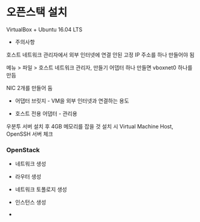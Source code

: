 # 오픈스택 설치

VirtualBox + Ubuntu 16.04 LTS

* 주의사항

호스트 네트워크 관리자에서 외부 인터넷에 연결 안된 고정 IP 주소를 하나 만들어야 됨

메뉴 > 파일 > 호스트 네트워크 관리자, 만들기
어뎁터 하나 만들면
vboxnet0 하나를 만듬

NIC 2개를 만들어 둠

* 어댑터 브릿지 - VM을 외부 인터넷과 연결하는 용도

* 호스트 전용 어댑터 - 관리용

우분투 서버 설치 후 4GB 메모리를 잡을 것
설치 시 Virtual Machine Host, OpenSSH 서버 체크

### OpenStack

* 네트워크 생성

* 라우터 생성

* 네트워크 토폴로지 생성

* 인스턴스 생성

* 